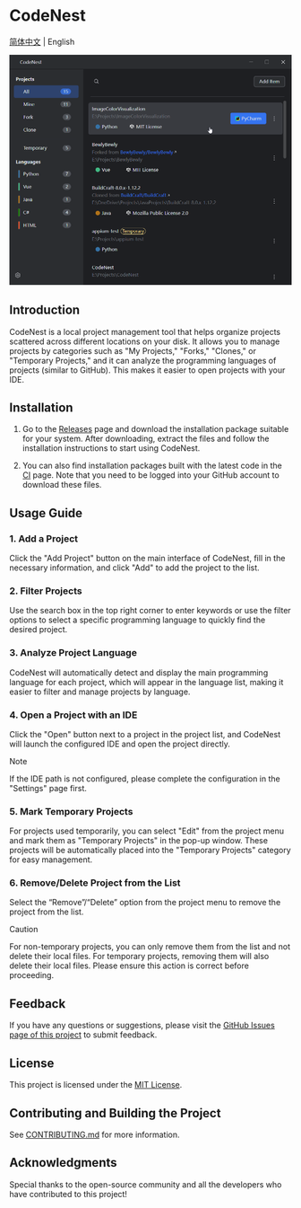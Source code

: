 # CodeNest

[简体中文](README.md) | English

<p align="center" style="margin-bottom: 0px !important;">
<img width="600" alt="CodeNest Interface" src="https://raw.githubusercontent.com/MidnightCrowing/CodeNest/main/docs/source/Interface_EN.png"><br/>
</p>

## Introduction

CodeNest is a local project management tool that helps organize projects scattered across different locations on your disk. It allows you to manage projects by categories such as "My Projects," "Forks," "Clones," or "Temporary Projects," and it can analyze the programming languages of projects (similar to GitHub). This makes it easier to open projects with your IDE.

## Installation

1. Go to the [Releases](https://github.com/MidnightCrowing/CodeNest/releases) page and download the installation package suitable for your system. After downloading, extract the files and follow the installation instructions to start using CodeNest.

2. You can also find installation packages built with the latest code in the [CI](https://github.com/MidnightCrowing/CodeNest/actions) page. Note that you need to be logged into your GitHub account to download these files.

## Usage Guide

### 1. Add a Project

Click the "Add Project" button on the main interface of CodeNest, fill in the necessary information, and click "Add" to add the project to the list.

### 2. Filter Projects

Use the search box in the top right corner to enter keywords or use the filter options to select a specific programming language to quickly find the desired project.

### 3. Analyze Project Language

CodeNest will automatically detect and display the main programming language for each project, which will appear in the language list, making it easier to filter and manage projects by language.

### 4. Open a Project with an IDE

Click the "Open" button next to a project in the project list, and CodeNest will launch the configured IDE and open the project directly.

> [!NOTE]
> If the IDE path is not configured, please complete the configuration in the "Settings" page first.

### 5. Mark Temporary Projects

For projects used temporarily, you can select "Edit" from the project menu and mark them as "Temporary Projects" in the pop-up window. These projects will be automatically placed into the "Temporary Projects" category for easy management.

### 6. Remove/Delete Project from the List

Select the “Remove”/“Delete” option from the project menu to remove the project from the list.

> [!CAUTION]
> For non-temporary projects, you can only remove them from the list and not delete their local files. For temporary projects, removing them will also delete their local files. Please ensure this action is correct before proceeding.

## Feedback

If you have any questions or suggestions, please visit the [GitHub Issues page of this project](https://github.com/MidnightCrowing/CodeNest/issues) to submit feedback.

## License

This project is licensed under the [MIT License](LICENSE).

## Contributing and Building the Project

See [CONTRIBUTING.md](docs/CONTRIBUTING_EN.md) for more information.

## Acknowledgments

Special thanks to the open-source community and all the developers who have contributed to this project!
